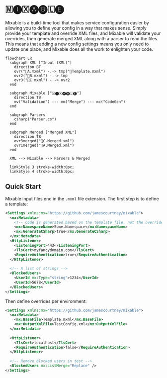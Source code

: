 # 🇲🅘🇽🅐🅑🇱🅔

Mixable is a build-time tool that makes service configuration easier by allowing you to define your config in a way that makes sense. Simply provide your template and override XML files, and Mixable will validate your overrides, then generate merged XML along with a parser to read the files. This means that adding a new config settings means you only need to update one place, and Mixable does all the work to enlighten your code.

```mermaid
flowchart LR
  subgraph XML ["Input (XML)"]
    direction BT
    ovr("📝A.mxml") -.-> tmp("📝Template.mxml")
    ovr2("📝B.mxml") -.-> tmp
    ovr3("📝C.mxml") -.-> ovr2
  end
  
  subgraph Mixable ["🇲🅘🇽🅐🅑🇱🅔"]
    direction TB
    mv("Validation") --- mm("Merge") --- mc("CodeGen")
  end
  
  subgraph Parsers
    csharp("Parser.cs")
  end
  
  subgraph Merged ["Merged XML"]
    direction TB
    ovr3merged("📝C.Merged.xml")
    ovr1merged("📝A.Merged.xml")
  end
  
  XML --> Mixable --> Parsers & Merged
  
  linkStyle 3 stroke-width:0px;
  linkStyle 4 stroke-width:0px;
```

## Quick Start
Mixable input files end in the `.mxml` file extension. The first step is to define a template:
```xml
<Settings xmlns:mx="https://github.com/jamescourtney/mixable">
  <mx:Metadata>
    <!-- Code is generated based on the template file, not the overrides -->
    <mx:NamespaceName>Some.Namespace</mx:NamespaceName>
    <mx:GenerateCSharp>true</mx:GenerateCSharp>
  </mx:Metadata>
  <HttpListener>
    <ListeningPort>443</ListeningPort>
    <TlsCert>myfancydomain.com</TlsCert>
    <RequireAuthentication>true</RequireAuthentication>
  </HttpListener>
  
  <!-- A list of strings -->
  <BlockedUsers>
    <UserId mx:Type="string">1234</UserId>
    <UserId>5678</UserId>
  </BlockedUsers>
</Settings>
```

Then define overrides per environment:
```xml
<Settings xmlns:mx="https://github.com/jamescourtney/mixable">
  <mx:Metadata>
    <mx:BaseFile>Template.mxml</mx:BaseFile>
    <mx:OutputXmlFile>TestConfig.xml</mx:OutputXmlFile>
  </mx:Metadata>
  
  <HttpListener>
    <TlsCert>localhost</TlsCert>
    <RequireAuthentication>false</RequireAuthentication>
  </HttpListener>
  
  <!-- Remove blocked users in test -->
  <BlockedUsers mx:ListMerge="Replace" />
</Settings>
```
###
